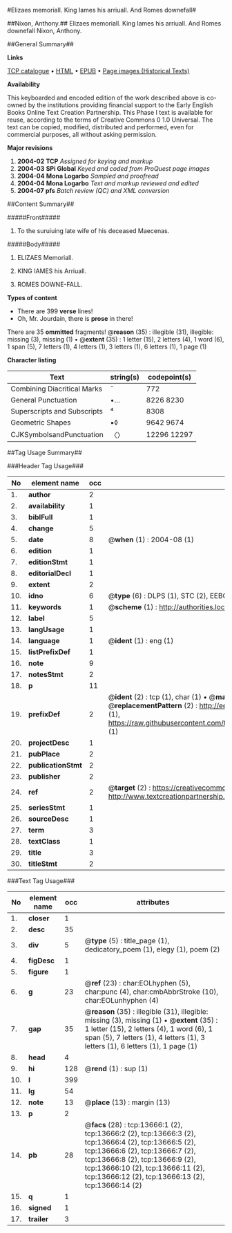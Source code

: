 #Elizaes memoriall. King Iames his arriuall. And Romes downefall#

##Nixon, Anthony.##
Elizaes memoriall. King Iames his arriuall. And Romes downefall
Nixon, Anthony.

##General Summary##

**Links**

[TCP catalogue](http://www.ota.ox.ac.uk/tcp/)  • 
[HTML](http://tei.it.ox.ac.uk/tcp/Texts-HTML/free/A08/A08249.html)  • 
[EPUB](http://tei.it.ox.ac.uk/tcp/Texts-EPUB/free/A08/A08249.epub) • 
[Page images (Historical Texts)](https://data.historicaltexts.jisc.ac.uk/view?pubId=eebo-99848564e&pageId=eebo-99848564e-13666-1)

**Availability**

This keyboarded and encoded edition of the
	       work described above is co-owned by the institutions
	       providing financial support to the Early English Books
	       Online Text Creation Partnership. This Phase I text is
	       available for reuse, according to the terms of Creative
	       Commons 0 1.0 Universal. The text can be copied,
	       modified, distributed and performed, even for
	       commercial purposes, all without asking permission.

**Major revisions**

1. __2004-02__ __TCP__ *Assigned for keying and markup*
1. __2004-03__ __SPi Global__ *Keyed and coded from ProQuest page images*
1. __2004-04__ __Mona Logarbo__ *Sampled and proofread*
1. __2004-04__ __Mona Logarbo__ *Text and markup reviewed and edited*
1. __2004-07__ __pfs__ *Batch review (QC) and XML conversion*

##Content Summary##

#####Front#####

1. To the suruiuing late wife of his deceased Maecenas.

#####Body#####

1. ELIZAES Memoriall.

1. KING IAMES his Arriuall.

1. ROMES DOWNE-FALL.

**Types of content**

  * There are 399 **verse** lines!
  * Oh, Mr. Jourdain, there is **prose** in there!

There are 35 **ommitted** fragments! 
 @__reason__ (35) : illegible (31), illegible: missing (3), missing (1)  •  @__extent__ (35) : 1 letter (15), 2 letters (4), 1 word (6), 1 span (5), 7 letters (1), 4 letters (1), 3 letters (1), 6 letters (1), 1 page (1)

**Character listing**


|Text|string(s)|codepoint(s)|
|---|---|---|
|Combining             Diacritical Marks|̄|772|
|General Punctuation|•…|8226 8230|
|Superscripts             and Subscripts|⁴|8308|
|Geometric Shapes|▪◊|9642 9674|
|CJKSymbolsandPunctuation|〈〉|12296 12297|

##Tag Usage Summary##

###Header Tag Usage###

|No|element name|occ|attributes|
|---|---|---|---|
|1.|__author__|2||
|2.|__availability__|1||
|3.|__biblFull__|1||
|4.|__change__|5||
|5.|__date__|8| @__when__ (1) : 2004-08 (1)|
|6.|__edition__|1||
|7.|__editionStmt__|1||
|8.|__editorialDecl__|1||
|9.|__extent__|2||
|10.|__idno__|6| @__type__ (6) : DLPS (1), STC (2), EEBO-CITATION (1), PROQUEST (1), VID (1)|
|11.|__keywords__|1| @__scheme__ (1) : http://authorities.loc.gov/ (1)|
|12.|__label__|5||
|13.|__langUsage__|1||
|14.|__language__|1| @__ident__ (1) : eng (1)|
|15.|__listPrefixDef__|1||
|16.|__note__|9||
|17.|__notesStmt__|2||
|18.|__p__|11||
|19.|__prefixDef__|2| @__ident__ (2) : tcp (1), char (1)  •  @__matchPattern__ (2) : ([0-9\-]+):([0-9IVX]+) (1), (.+) (1)  •  @__replacementPattern__ (2) : http://eebo.chadwyck.com/downloadtiff?vid=$1&page=$2 (1), https://raw.githubusercontent.com/textcreationpartnership/Texts/master/tcpchars.xml#$1 (1)|
|20.|__projectDesc__|1||
|21.|__pubPlace__|2||
|22.|__publicationStmt__|2||
|23.|__publisher__|2||
|24.|__ref__|2| @__target__ (2) : https://creativecommons.org/publicdomain/zero/1.0/ (1), http://www.textcreationpartnership.org/docs/. (1)|
|25.|__seriesStmt__|1||
|26.|__sourceDesc__|1||
|27.|__term__|3||
|28.|__textClass__|1||
|29.|__title__|3||
|30.|__titleStmt__|2||


###Text Tag Usage###

|No|element name|occ|attributes|
|---|---|---|---|
|1.|__closer__|1||
|2.|__desc__|35||
|3.|__div__|5| @__type__ (5) : title_page (1), dedicatory_poem (1), elegy (1), poem (2)|
|4.|__figDesc__|1||
|5.|__figure__|1||
|6.|__g__|23| @__ref__ (23) : char:EOLhyphen (5), char:punc (4), char:cmbAbbrStroke (10), char:EOLunhyphen (4)|
|7.|__gap__|35| @__reason__ (35) : illegible (31), illegible: missing (3), missing (1)  •  @__extent__ (35) : 1 letter (15), 2 letters (4), 1 word (6), 1 span (5), 7 letters (1), 4 letters (1), 3 letters (1), 6 letters (1), 1 page (1)|
|8.|__head__|4||
|9.|__hi__|128| @__rend__ (1) : sup (1)|
|10.|__l__|399||
|11.|__lg__|54||
|12.|__note__|13| @__place__ (13) : margin (13)|
|13.|__p__|2||
|14.|__pb__|28| @__facs__ (28) : tcp:13666:1 (2), tcp:13666:2 (2), tcp:13666:3 (2), tcp:13666:4 (2), tcp:13666:5 (2), tcp:13666:6 (2), tcp:13666:7 (2), tcp:13666:8 (2), tcp:13666:9 (2), tcp:13666:10 (2), tcp:13666:11 (2), tcp:13666:12 (2), tcp:13666:13 (2), tcp:13666:14 (2)|
|15.|__q__|1||
|16.|__signed__|1||
|17.|__trailer__|3||

